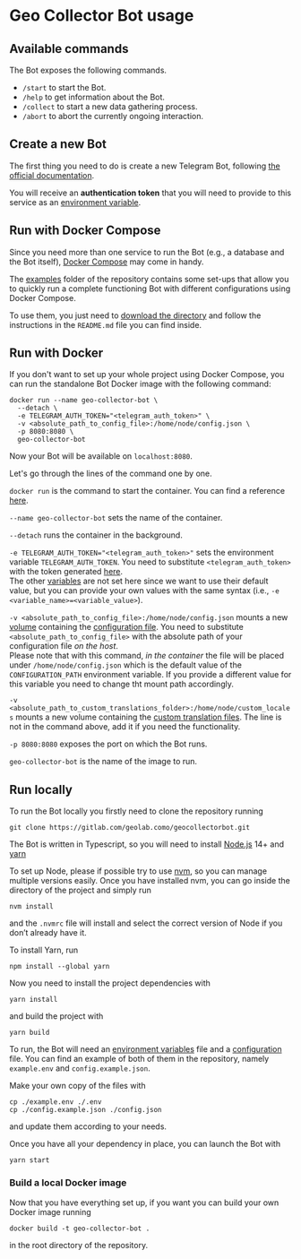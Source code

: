 # Geo Collector Bot usage

## Available commands

The Bot exposes the following commands.

- `/start` to start the Bot.
- `/help` to get information about the Bot.
- `/collect` to start a new data gathering process.
- `/abort` to abort the currently ongoing interaction.

## Create a new Bot

The first thing you need to do is create a new Telegram Bot, following 
[the official documentation](https://core.telegram.org/bots#3-how-do-i-create-a-bot).

You will receive an **authentication token** that you will need to provide to this service as an 
[environment variable](./30_configuration.md#environment-variables).

## Run with Docker Compose

Since you need more than one service to run the Bot (e.g., a database and the Bot itself), [Docker Compose](https://docs.docker.com/compose/)
may come in handy.

The [examples](https://gitlab.com/geolab.como/geocollectorbot/-/tree/main/examples) folder of the repository contains
some set-ups that allow you to quickly run a complete functioning Bot with different configurations using Docker Compose.

To use them, you just need to [download the directory](https://gitlab.com/geolab.como/geocollectorbot/-/archive/main/geocollectorbot-main.zip?path=examples)
and follow the instructions in the `README.md` file you can find inside.

## Run with Docker

If you don't want to set up your whole project using Docker Compose, you can run the standalone Bot Docker image with
the following command:

```shell
docker run --name geo-collector-bot \
  --detach \
  -e TELEGRAM_AUTH_TOKEN="<telegram_auth_token>" \
  -v <absolute_path_to_config_file>:/home/node/config.json \
  -p 8080:8080 \
  geo-collector-bot
```

Now your Bot will be available on `localhost:8080`.

Let's go through the lines of the command one by one.

`docker run` is the command to start the container. You can find a reference [here](https://docs.docker.com/engine/reference/run/).

`--name geo-collector-bot` sets the name of the container.

`--detach` runs the container in the background.

`-e TELEGRAM_AUTH_TOKEN="<telegram_auth_token>"` sets the environment variable `TELEGRAM_AUTH_TOKEN`. You need to substitute
`<telegram_auth_token>` with the token generated [here](#create-a-new-bot).
<br>
The other [variables](./30_configuration.md#environment-variables) are not set here since we want to use their default value,
but you can provide your own values with the same syntax (i.e., `-e <variable_name>=<variable_value>`).

`-v <absolute_path_to_config_file>:/home/node/config.json` mounts a new [volume](https://docs.docker.com/storage/volumes/)
containing the [configuration file](./30_configuration.md#service-configuration). You need to substitute `<absolute_path_to_config_file>`
with the absolute path of your configuration file *on the host*.
<br>
Please note that with this command, *in the container* the file will be placed under `/home/node/config.json` which is the
default value of the `CONFIGURATION_PATH` environment variable. If you provide a different value for this variable you need
to change tht mount path accordingly.

`-v <absolute_path_to_custom_translations_folder>:/home/node/custom_locales` mounts a new volume containing the
[custom translation files](./30_configuration.md#custom-translations). The line is not in the command above, add it if you
need the functionality.

`-p 8080:8080` exposes the port on which the Bot runs.

`geo-collector-bot` is the name of the image to run.

## Run locally

To run the Bot locally you firstly need to clone the repository running
```shell
git clone https://gitlab.com/geolab.como/geocollectorbot.git
```

The Bot is written in Typescript, so you will need to install [Node.js](https://nodejs.org/it/) 14+ and [yarn](https://yarnpkg.com/)

To set up Node, please if possible try to use [nvm](https://github.com/nvm-sh/nvm), so you can manage multiple
versions easily. Once you have installed nvm, you can go inside the directory of the project and simply run
```shell
nvm install
```
and the `.nvmrc` file will install and select the correct version of Node if you don’t already have it.

To install Yarn, run 
```shell
npm install --global yarn
```

Now you need to install the project dependencies with
```shell
yarn install
```

and build the project with
```shell
yarn build
```

To run, the Bot will need an [environment variables](./30_configuration.md#environment-variables) file and a
[configuration](./30_configuration.md#service-configuration) file. You can find an example of both of them in the
repository, namely `example.env` and `config.example.json`.

Make your own copy of the files with
```shell
cp ./example.env ./.env
cp ./config.example.json ./config.json
```

and update them according to your needs.

Once you have all your dependency in place, you can launch the Bot with
```shell
yarn start
```

### Build a local Docker image

Now that you have everything set up, if you want you can build your own Docker image running
```shell
docker build -t geo-collector-bot .
```

in the root directory of the repository.
